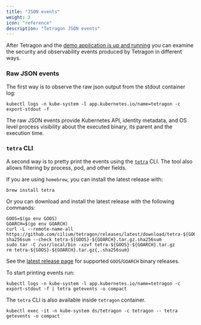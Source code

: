 ```yaml
---
title: "JSON events"
weight: 3
icon: "reference"
description: "Tetragon JSON events"
---
```


After Tetragon and the [demo application is up and
running](/docs/getting-started/kubernetes-quickstart-guide/#deploy-the-demo-application)
you can examine the security and observability events produced by Tetragon in
different ways.

### Raw JSON events

The first way is to observe the raw json output from the stdout container log:

```shell
kubectl logs -n kube-system -l app.kubernetes.io/name=tetragon -c export-stdout -f
```

The raw JSON events provide Kubernetes API, identity metadata, and OS
level process visibility about the executed binary, its parent and the execution
time.

### `tetra` CLI

A second way is to pretty print the events using the
[`tetra`](https://github.com/cilium/tetragon/tree/main/cmd/tetra) CLI. The tool
also allows filtering by process, pod, and other fields.

If you are using `homebrew`, you can install the latest release with:
```shell
brew install tetra
```

Or you can download and install the latest release with the following commands:

```shell
GOOS=$(go env GOOS)
GOARCH=$(go env GOARCH)
curl -L --remote-name-all https://github.com/cilium/tetragon/releases/latest/download/tetra-${GOOS}-${GOARCH}.tar.gz{,.sha256sum}
sha256sum --check tetra-${GOOS}-${GOARCH}.tar.gz.sha256sum
sudo tar -C /usr/local/bin -xzvf tetra-${GOOS}-${GOARCH}.tar.gz
rm tetra-${GOOS}-${GOARCH}.tar.gz{,.sha256sum}
```

See the [latest release
page](https://github.com/cilium/tetragon/releases/latest) for supported
`GOOS`/`GOARCH` binary releases.

To start printing events run:
```shell
kubectl logs -n kube-system -l app.kubernetes.io/name=tetragon -c export-stdout -f | tetra getevents -o compact
```

The `tetra` CLI is also available inside `tetragon` container.

```shell
kubectl exec -it -n kube-system ds/tetragon -c tetragon -- tetra getevents -o compact
```

